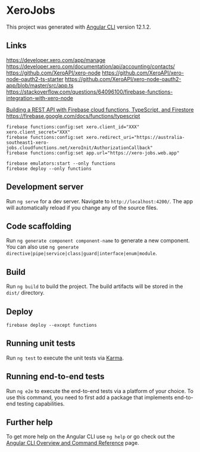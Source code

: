 # XeroJobs

This project was generated with [Angular CLI](https://github.com/angular/angular-cli) version 12.1.2.

## Links
https://developer.xero.com/app/manage
https://developer.xero.com/documentation/api/accounting/contacts/
https://github.com/XeroAPI/xero-node
https://github.com/XeroAPI/xero-node-oauth2-ts-starter
https://github.com/XeroAPI/xero-node-oauth2-app/blob/master/src/app.ts
https://stackoverflow.com/questions/64096100/firebase-functions-integration-with-xero-node

[Building a REST API with Firebase cloud functions, TypeScript, and Firestore](https://blog.logrocket.com/rest-api-firebase-cloud-functions-typescript-firestore/)
https://firebase.google.com/docs/functions/typescript

```
firebase functions:config:set xero.client_id="XXX" xero.client_secret="XXX"
firebase functions:config:set xero.redirect_uri="https://australia-southeast1-xero-jobs.cloudfunctions.net/xeroInit/AuthorizationCallback"
firebase functions:config:set app.url="https://xero-jobs.web.app"

firebase emulators:start --only functions
firebase deploy --only functions
```

## Development server

Run `ng serve` for a dev server. Navigate to `http://localhost:4200/`. The app will automatically reload if you change any of the source files.

## Code scaffolding

Run `ng generate component component-name` to generate a new component. You can also use `ng generate directive|pipe|service|class|guard|interface|enum|module`.

## Build

Run `ng build` to build the project. The build artifacts will be stored in the `dist/` directory.

## Deploy
`firebase deploy --except functions`

## Running unit tests

Run `ng test` to execute the unit tests via [Karma](https://karma-runner.github.io).

## Running end-to-end tests

Run `ng e2e` to execute the end-to-end tests via a platform of your choice. To use this command, you need to first add a package that implements end-to-end testing capabilities.

## Further help

To get more help on the Angular CLI use `ng help` or go check out the [Angular CLI Overview and Command Reference](https://angular.io/cli) page.
